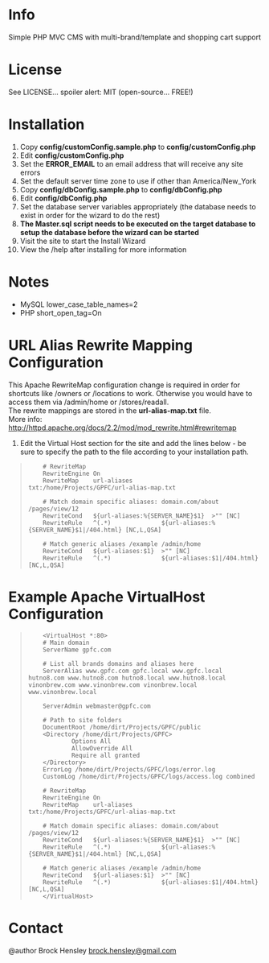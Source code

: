 # Info
Simple PHP MVC CMS with multi-brand/template and shopping cart support
  
# License
See LICENSE... spoiler alert: MIT (open-source... FREE!)
  
# Installation
1. Copy **config/customConfig.sample.php** to **config/customConfig.php**
1. Edit **config/customConfig.php**
  1. Set the **ERROR_EMAIL** to an email address that will receive any site errors
  1. Set the default server time zone to use if other than America/New_York
1. Copy **config/dbConfig.sample.php** to **config/dbConfig.php**
1. Edit **config/dbConfig.php**
  1. Set the database server variables appropriately (the database needs to exist in order for the wizard to do the rest)
  1. **The Master.sql script needs to be executed on the target database to setup the database before the wizard can be started**
1. Visit the site to start the Install Wizard
1. View the /help after installing for more information
  
# Notes
 - MySQL lower_case_table_names=2
 - PHP short_open_tag=On
  
# URL Alias Rewrite Mapping Configuration
This Apache RewriteMap configuration change is required in order for shortcuts like /owners or /locations to work. Otherwise you would have to access them via /admin/home or /stores/readall.  
The rewrite mappings are stored in the **url-alias-map.txt** file.  
More info: http://httpd.apache.org/docs/2.2/mod/mod_rewrite.html#rewritemap  
1. Edit the Virtual Host section for the site and add the lines below - be sure to specify the path to the file according to your installation path.
 >         # RewriteMap
 >         RewriteEngine On
 >         RewriteMap    url-aliases        txt:/home/Projects/GPFC/url-alias-map.txt
 > 
 >         # Match domain specific aliases: domain.com/about /pages/view/12
 >         RewriteCond   ${url-aliases:%{SERVER_NAME}$1}  >"" [NC]
 >         RewriteRule   ^(.*)              ${url-aliases:%{SERVER_NAME}$1|/404.html} [NC,L,QSA]
 > 
 >         # Match generic aliases /example /admin/home
 >         RewriteCond   ${url-aliases:$1}  >"" [NC]
 >         RewriteRule   ^(.*)              ${url-aliases:$1|/404.html} [NC,L,QSA]
  
# Example Apache VirtualHost Configuration
 >         <VirtualHost *:80>
 >         # Main domain
 >         ServerName gpfc.com
 > 
 >         # List all brands domains and aliases here
 >         ServerAlias www.gpfc.com gpfc.local www.gpfc.local hutno8.com www.hutno8.com hutno8.local www.hutno8.local vinonbrew.com www.vinonbrew.com vinonbrew.local www.vinonbrew.local
 > 
 >         ServerAdmin webmaster@gpfc.com
 > 
 >         # Path to site folders
 >         DocumentRoot /home/dirt/Projects/GPFC/public
 >         <Directory /home/dirt/Projects/GPFC>
 >                 Options All
 >                 AllowOverride All
 >                 Require all granted
 >         </Directory>
 >         ErrorLog /home/dirt/Projects/GPFC/logs/error.log
 >         CustomLog /home/dirt/Projects/GPFC/logs/access.log combined
 > 
 >         # RewriteMap
 >         RewriteEngine On
 >         RewriteMap    url-aliases        txt:/home/Projects/GPFC/url-alias-map.txt
 > 
 >         # Match domain specific aliases: domain.com/about /pages/view/12
 >         RewriteCond   ${url-aliases:%{SERVER_NAME}$1}  >"" [NC]
 >         RewriteRule   ^(.*)              ${url-aliases:%{SERVER_NAME}$1|/404.html} [NC,L,QSA]
 > 
 >         # Match generic aliases /example /admin/home
 >         RewriteCond   ${url-aliases:$1}  >"" [NC]
 >         RewriteRule   ^(.*)              ${url-aliases:$1|/404.html} [NC,L,QSA]
 >         </VirtualHost>
  
# Contact
@author Brock Hensley <brock.hensley@gmail.com>
